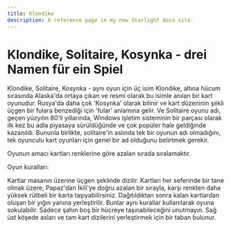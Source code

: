```yaml
---
title: Klondike
description: A reference page in my new Starlight docs site.
---
```


# Klondike, Solitaire, Kosynka - drei Namen für ein Spiel

Klondike, Solitaire, Kosynka - aynı oyun için üç isim
Klondike, altına hücum sırasında Alaska'da ortaya çıkan ve resmi olarak bu isimle anılan bir kart oyunudur. Rusya'da daha çok 'Kosynka' olarak bilinir ve kart düzeninin şekli üçgen bir fulara benzediği için 'fular' anlamına gelir. Ve Solitaire oyunu adı, geçen yüzyılın 80'li yıllarında, Windows işletim sisteminin bir parçası olarak ilk kez bu adla piyasaya sürüldüğünde ve çok popüler hale geldiğinde kazanıldı. Bununla birlikte, solitaire'in aslında tek bir oyunun adı olmadığını, tek oyunculu kart oyunları için genel bir ad olduğunu belirtmek gerekir.

Oyunun amacı kartları renklerine göre azalan sırada sıralamaktır.

Oyun kuralları:

Kartlar masanın üzerine üçgen şeklinde dizilir. Kartları her seferinde bir tane olmak üzere, Papaz'dan İkili'ye doğru azalan bir sırayla, karşı renkten daha yüksek rütbeli bir karta taşıyabilirsiniz. Dağıtıldıktan sonra kalan kartlardan oluşan bir yığın yanına yerleştirilir. Bunlar aynı kurallar kullanılarak oyuna sokulabilir. Sadece şahın boş bir hücreye taşınabileceğini unutmayın. Sağ üst köşede asları ve tam kart dizilerini yerleştirmek için bir taban bulunur.
